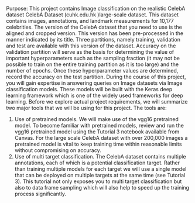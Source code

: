 Purpose:
This project contains Image classification on the realistic CelebA dataset CelebA
Dataset (cuhk.edu.hk )large-scale dataset. This dataset contains images, annotations, and
landmark measurements for 10,177 celebrities. The version of the CelebA dataset that you need
to use is the aligned and cropped version. This version has been pre-processed in the manner
indicated by its title. Three partitions, namely training, validation and test are available with this
version of the dataset. Accuracy on the validation partition will serve as the basis for
determining the value of important hyperparameters such as the sampling fraction (it may not
be possible to train on the entire training partition as it is too large) and the number of epochs.
Once these hyperparameter values are determined, record the accuracy on the test partition.
During the course of this project, you will gain expertise in answering queries on Image datasets
via Image classification models. These models will be built with the Keras deep learning
framework which is one of the widely used frameworks for deep learning.
Before we explore actual project requirements, we will summarize two major tools that we will
be using for this project. The tools are:
1. Use of pretrained models. We will make use of the vgg16 pretrained model. To become
familiar with pretrained models, review and run the vgg16 pretrained model using the
Tutorial 3 notebook available from Canvas. For the large scale CelebA dataset with over
200,000 images a pretrained model is vital to keep training time within reasonable limits
without compromising on accuracy.
2. Use of multi target classification. The CelebA dataset contains multiple annotations, each of
which is a potential classification target. Rather than training multiple models for each target
we will use a single model that can be deployed on multiple targets at the same time (see
Tutorial 3). This tutorial not only exposes you to multi target classification but also to data
frame sampling which will also help to speed up the training process significantly.
